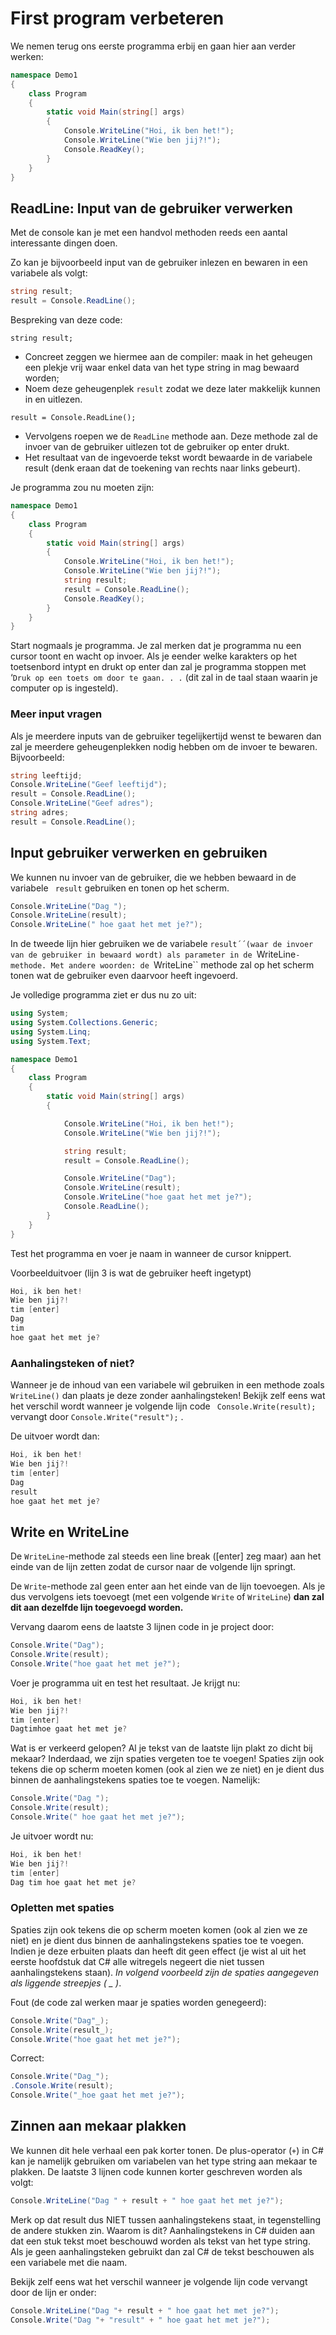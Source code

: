 # First program verbeteren
We nemen terug ons eerste programma erbij en gaan hier aan verder werken:
```csharp
namespace Demo1
{
    class Program
    {
        static void Main(string[] args)
        {
            Console.WriteLine("Hoi, ik ben het!");
            Console.WriteLine("Wie ben jij?!");
            Console.ReadKey();
        }
    }
}
```

## ReadLine: Input van de gebruiker verwerken

Met de console kan je met een handvol methoden reeds een aantal interessante dingen doen. 

Zo kan je bijvoorbeeld input van de gebruiker inlezen en bewaren in een variabele als volgt:
```csharp
string result;
result = Console.ReadLine();
```
Bespreking van deze code:

``string result;`` 
* Concreet zeggen we hiermee aan de compiler: maak in het geheugen een plekje vrij waar enkel data van het type string in mag bewaard worden; 
* Noem deze geheugenplek ``result``  zodat we deze later makkelijk kunnen in en uitlezen.

``result = Console.ReadLine();`` 

* Vervolgens roepen we de ``ReadLine`` methode aan. Deze methode zal de invoer van de gebruiker uitlezen tot de gebruiker op enter drukt.
* Het resultaat van de ingevoerde tekst wordt bewaarde in de variabele result (denk eraan dat de toekening van rechts naar links gebeurt).


Je programma zou nu moeten zijn:

```csharp
namespace Demo1
{
    class Program
    {
        static void Main(string[] args)
        {
            Console.WriteLine("Hoi, ik ben het!");
            Console.WriteLine("Wie ben jij?!");
            string result;
            result = Console.ReadLine();
            Console.ReadKey();
        }
    }
}
```
Start nogmaals je programma. Je zal merken dat je programma nu een cursor toont en wacht op invoer. Als je eender welke karakters op het toetsenbord intypt en drukt op enter dan zal je programma stoppen met ‘``Druk op een toets om door te gaan. . .`` (dit zal in de taal staan waarin je computer op is ingesteld).

### Meer input vragen
Als je  meerdere inputs van de gebruiker tegelijkertijd wenst te bewaren dan zal je meerdere geheugenplekken nodig hebben om de invoer te bewaren. Bijvoorbeeld:
```csharp
string leeftijd;
Console.WriteLine("Geef leeftijd");
result = Console.ReadLine();
Console.WriteLine("Geef adres");
string adres;
result = Console.ReadLine(); 
```

## Input gebruiker verwerken en gebruiken
We kunnen nu invoer van de gebruiker, die we hebben bewaard in de variabele `` result``  gebruiken en tonen op het scherm. 
```csharp     
Console.WriteLine("Dag ");
Console.WriteLine(result);
Console.WriteLine(" hoe gaat het met je?");
```

In de tweede lijn hier gebruiken we de variabele ``result´´(waar de invoer van de gebruiker in bewaard wordt) als parameter in de ``WriteLine``-methode. Met andere woorden: de ``WriteLine`` methode zal op het scherm tonen wat de gebruiker even daarvoor heeft ingevoerd.

Je volledige programma ziet er dus nu zo uit:
```csharp
using System;
using System.Collections.Generic;
using System.Linq;
using System.Text;

namespace Demo1
{
    class Program
    {
        static void Main(string[] args)
        {

            Console.WriteLine("Hoi, ik ben het!");
            Console.WriteLine("Wie ben jij?!");

            string result;
            result = Console.ReadLine();

            Console.WriteLine("Dag");
            Console.WriteLine(result);
            Console.WriteLine("hoe gaat het met je?");
            Console.ReadLine();
        }
    }
}
```
 
Test het programma en voer je naam in wanneer de cursor knippert.

Voorbeelduitvoer (lijn 3 is wat de gebruiker heeft ingetypt)
```csharp
Hoi, ik ben het!
Wie ben jij?!
tim [enter]
Dag
tim
hoe gaat het met je?
```


### Aanhalingsteken of niet?
Wanneer je de inhoud van een variabele wil gebruiken in een methode zoals  ``WriteLine()`` dan plaats je deze zonder aanhalingsteken!
Bekijk zelf eens wat het verschil wordt wanneer je volgende lijn code `` Console.Write(result);`` vervangt door ``Console.Write("result");`` .

De uitvoer wordt dan:
```csharp
Hoi, ik ben het!
Wie ben jij?!
tim [enter]
Dag
result
hoe gaat het met je?
```

## Write en WriteLine
De ``WriteLine``-methode zal steeds een line break ([enter] zeg maar) aan het einde van de lijn zetten zodat de cursor naar de volgende lijn springt. 

De ``Write``-methode zal geen enter aan het einde van de lijn toevoegen. Als je dus vervolgens iets toevoegt (met een volgende ``Write`` of ``WriteLine``) **dan zal dit aan dezelfde lijn toegevoegd worden.** 

Vervang daarom eens de laatste 3 lijnen code in je project door:
```csharp
Console.Write("Dag");
Console.Write(result);
Console.Write("hoe gaat het met je?");
```

Voer je programma uit en test het resultaat. Je krijgt nu:
```csharp
Hoi, ik ben het!
Wie ben jij?!
tim [enter]
Dagtimhoe gaat het met je?
```

Wat is er verkeerd gelopen? Al je tekst van de laatste lijn plakt zo dicht bij mekaar? Inderdaad, we zijn spaties vergeten toe te voegen! Spaties zijn ook tekens die op scherm moeten komen (ook al zien we ze niet) en je dient dus binnen de aanhalingstekens spaties toe  te voegen. Namelijk:
```csharp
Console.Write("Dag ");
Console.Write(result);
Console.Write(" hoe gaat het met je?");
```
Je uitvoer wordt nu:
```csharp
Hoi, ik ben het!
Wie ben jij?!
tim [enter]
Dag tim hoe gaat het met je?
```

### Opletten met spaties

Spaties zijn ook tekens die op scherm moeten komen (ook al zien we ze niet) en je dient dus binnen de aanhalingstekens spaties toe  te voegen. Indien je deze erbuiten plaats dan heeft dit geen effect (je wist al uit het eerste hoofdstuk dat C# alle witregels negeert die niet tussen aanhalingstekens staan). *In volgend voorbeeld zijn de spaties aangegeven als liggende streepjes ( _ )*.

Fout (de code zal werken maar je spaties worden genegeerd):
```csharp
Console.Write("Dag"_);
Console.Write(result_);
Console.Write("hoe gaat het met je?");
```
Correct:
```csharp
Console.Write("Dag_");
.Console.Write(result);
Console.Write("_hoe gaat het met je?");
```

## Zinnen aan mekaar plakken
We kunnen dit hele verhaal een pak korter tonen. De plus-operator (``+``) in C# kan je namelijk gebruiken om variabelen van het type string aan mekaar te plakken. De laatste 3 lijnen code kunnen korter geschreven worden  als volgt:

```csharp
Console.WriteLine("Dag " + result + " hoe gaat het met je?");
```

Merk op dat result dus NIET tussen aanhalingstekens staat, in tegenstelling de andere stukken zin. Waarom is dit? Aanhalingstekens in C# duiden aan dat een stuk tekst moet beschouwd worden als tekst van het type string. Als je geen aanhalingsteken gebruikt dan zal C# de tekst beschouwen als een variabele met die naam.

Bekijk zelf eens wat het verschil wanneer je volgende lijn code vervangt door de lijn er onder:
```csharp
Console.WriteLine("Dag "+ result + " hoe gaat het met je?");
Console.Write("Dag "+ "result" + " hoe gaat het met je?");
```

